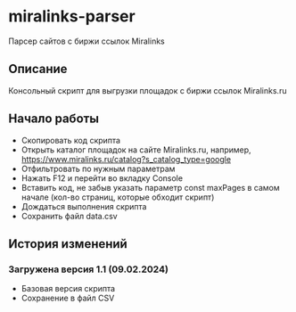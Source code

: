 # miralinks-parser
Парсер сайтов с биржи ссылок Miralinks

## Описание
Консольный скрипт для выгрузки площадок с биржи ссылок Miralinks.ru

## Начало работы
- Скопировать код скрипта
- Открыть каталог площадок на сайте Miralinks.ru, например, https://www.miralinks.ru/catalog?s_catalog_type=google
- Отфильтровать по нужным параметрам
- Нажать F12 и перейти во вкладку Console
- Вставить код, не забыв указать параметр const maxPages в самом начале (кол-во страниц, которые обходит скрипт)
- Дождаться выполнения скрипта
- Сохранить файл data.csv

## История изменений
### Загружена версия 1.1 (09.02.2024)
- Базовая версия скрипта
- Сохранение в файл CSV
